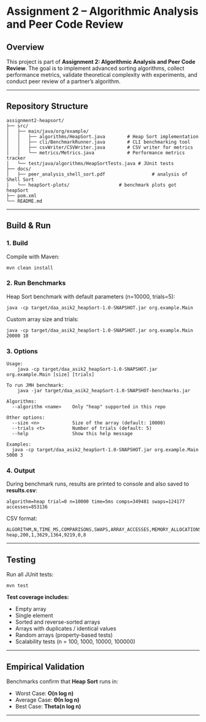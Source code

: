 # Assignment 2 – Algorithmic Analysis and Peer Code Review

##  Overview

This project is part of **Assignment 2: Algorithmic Analysis and Peer Code Review**.
The goal is to implement advanced sorting algorithms, collect performance metrics, validate theoretical complexity with experiments, and conduct peer review of a partner’s algorithm.

---

##  Repository Structure

```
assignment2-heapsort/
├── src/
│   ├── main/java/org/example/
│   │   ├── algorithms/HeapSort.java        # Heap Sort implementation
│   │   ├── cli/BenchmarkRunner.java        # CLI benchmarking tool
│   │   ├── csvWriter/CSVWriter.java        # CSV writer for metrics
│   │   └── metrics/Metrics.java            # Performance metrics tracker
│   └── test/java/algorithms/HeapSortTests.java # JUnit tests
├── docs/
│   ├── peer_analysis_shell_sort.pdf                 # analysis of Shell Sort
│   └── heapSort-plots/                  # benchmark plots got heapSort
├── pom.xml
└── README.md
```

---

## Build & Run

### 1. Build

Compile with Maven:

```
mvn clean install
```

### 2. Run Benchmarks

Heap Sort benchmark with default parameters (n=10000, trials=5):

```
java -cp target/daa_asik2_heapSort-1.0-SNAPSHOT.jar org.example.Main
```

Custom array size and trials:

```
java -cp target/daa_asik2_heapSort-1.0-SNAPSHOT.jar org.example.Main 20000 10
```

### 3. Options

```
Usage:
    java -cp target/daa_asik2_heapSort-1.0-SNAPSHOT.jar org.example.Main [size] [trials]

To run JMH benchmark:
    java -jar target/daa_asik2_heapSort-1.0-SNAPSHOT-benchmarks.jar

Algorithms:
  --algorithm <name>    Only "heap" supported in this repo

Other options:
  --size <n>            Size of the array (default: 10000)
  --trials <t>          Number of trials (default: 5)
  --help                Show this help message

Examples:
  java -cp target/daa_asik2_heapSort-1.0-SNAPSHOT.jar org.example.Main 5000 3
```

### 4. Output

During benchmark runs, results are printed to console and also saved to **results.csv**:

```
algorithm=heap trial=0 n=10000 time=5ms comps=349481 swaps=124177 accesses=853136
```

CSV format:

```
ALGORITHM,N,TIME_MS,COMPARISONS,SWAPS,ARRAY_ACCESSES,MEMORY_ALLOCATIONS,RECURSION_DEPTH 
heap,200,1,3629,1364,9219,0,8
```

---

##  Testing

Run all JUnit tests:

```
mvn test
```

**Test coverage includes:**

* Empty array
* Single element
* Sorted and reverse-sorted arrays
* Arrays with duplicates / identical values
* Random arrays (property-based tests)
* Scalability tests (n = 100, 1000, 10000, 100000)

---

##  Empirical Validation

Benchmarks confirm that **Heap Sort** runs in:

* Worst Case: **O(n log n)**
* Average Case: **Ө(n log n)**
* Best Case: **Theta(n log n)**

---
